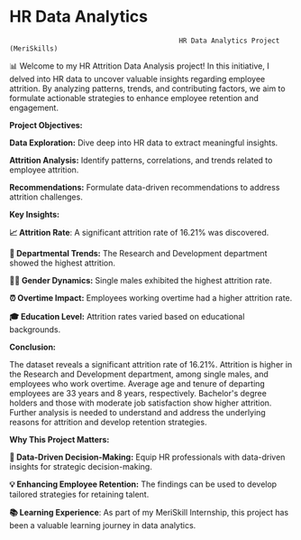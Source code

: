 # HR Data Analytics
                                              HR Data Analytics Project (MeriSkills) 



📊 Welcome to my HR Attrition Data Analysis project! In this initiative, I delved into HR data to uncover valuable insights regarding employee attrition. By analyzing patterns, trends, and contributing factors, we aim to formulate actionable strategies to enhance employee retention and engagement.

**Project Objectives:**

**Data Exploration:** Dive deep into HR data to extract meaningful insights.

**Attrition Analysis:** Identify patterns, correlations, and trends related to employee attrition.

**Recommendations:** Formulate data-driven recommendations to address attrition challenges.


**Key Insights:**

**📈 Attrition Rate**: A significant attrition rate of 16.21% was discovered.

**🏢 Departmental Trends:** The Research and Development department showed the highest attrition.

**👩‍🦰 Gender Dynamics:** Single males exhibited the highest attrition rate.

**⏰ Overtime Impact:** Employees working overtime had a higher attrition rate.

**🎓 Education Level:** Attrition rates varied based on educational backgrounds.


**Conclusion:**

The dataset reveals a significant attrition rate of 16.21%. Attrition is higher in the Research and Development department, among single males, and employees who work overtime. Average age and tenure of departing employees are 33 years and 8 years, respectively. Bachelor's degree holders and those with moderate job satisfaction show higher attrition. Further analysis is needed to understand and address the underlying reasons for attrition and develop retention strategies.


**Why This Project Matters:**

**🌟 Data-Driven Decision-Making:** Equip HR professionals with data-driven insights for strategic decision-making.

**💡 Enhancing Employee Retention:** The findings can be used to develop tailored strategies for retaining talent.

**📚 Learning Experience**: As part of my MeriSkill Internship, this project has been a valuable learning journey in data analytics.
